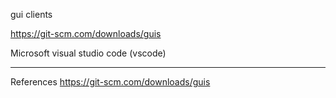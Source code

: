 gui clients

https://git-scm.com/downloads/guis

Microsoft visual studio code (vscode)

---

References
https://git-scm.com/downloads/guis
